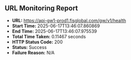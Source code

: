 ## URL Monitoring Report

- **URL:** https://api-gw1-prod1.fisglobal.com/gw/v1/health
- **Start Time:** 2025-06-17T13:46:07.860869
- **End Time:** 2025-06-17T13:46:07.975539
- **Total Time Taken:** 0.11467 seconds
- **HTTP Status Code:** 200
- **Status:** Success
- **Failure Reason:** N/A
